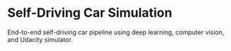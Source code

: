 # Self-Driving Car Simulation
End-to-end self-driving car pipeline using deep learning, computer vision, and Udacity simulator.
